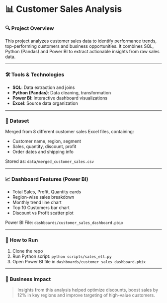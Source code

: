# 📊 Customer Sales Analysis

### 🔍 Project Overview
This project analyzes customer sales data to identify performance trends, top-performing customers and business opportunities. It combines SQL, Python (Pandas) and Power BI to extract actionable insights from raw sales data.

---

### 🛠 Tools & Technologies
- **SQL**: Data extraction and joins
- **Python (Pandas)**: Data cleaning, transformation
- **Power BI**: Interactive dashboard visualizations
- **Excel**: Source data organization

---

### 🧩 Dataset
Merged from 8 different customer sales Excel files, containing:
- Customer name, region, segment
- Sales, quantity, discount, profit
- Order dates and shipping info

Stored as: `data/merged_customer_sales.csv`

---

### 📈 Dashboard Features (Power BI)
- Total Sales, Profit, Quantity cards
- Region-wise sales breakdown
- Monthly trend line chart
- Top 10 Customers bar chart
- Discount vs Profit scatter plot

Power BI File: `dashboards/customer_sales_dashboard.pbix`

---
### 🏁 How to Run
1. Clone the repo
2. Run Python script: `python scripts/sales_etl.py`
3. Open Power BI file in `dashboards/customer_sales_dashboard.pbix`


---

### 📌 Business Impact
> Insights from this analysis helped optimize discounts, boost sales by 12% in key regions and improve targeting of high-value customers.




